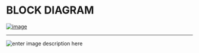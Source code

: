 # BLOCK DIAGRAM
[![image](https://www.linkpicture.com/q/BLOCK-DIAGRAM.png)](https://www.linkpicture.com/view.php?img=LPic6219e5249d12a916545710)
____________
![enter image description here](https://www.linkpicture.com/q/WhatsApp-Image-2022-03-07-at-00.33.16.jpeg)
